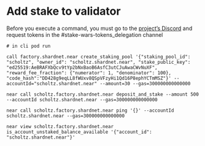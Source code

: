 # Add stake to validator

Before you execute a command, you must go to the [project’s Discord](https://wallet.shardnet.near.org/) and request tokens in the #stake-wars-tokens_delegation channel

```
# in cli pod run 

call factory.shardnet.near create_staking_pool '{"staking_pool_id": "scholtz", "owner_id": "scholtz.shardnet.near", "stake_public_key": "ed25519:AeBRAFXbQcv9tYp2bNxBaoB6AsfC3utCJuAwaCWvNuXF", "reward_fee_fraction": {"numerator": 1, "denominator": 100}, "code_hash":"DD428g9eqLL8fWUxv8QSpVFzyHi1Qd16P8ephYCTmMSZ"}' --accountId="scholtz.shardnet.near" --amount=30 --gas=300000000000000

near call scholtz.factory.shardnet.near deposit_and_stake --amount 500 --accountId scholtz.shardnet.near --gas=300000000000000

near call scholtz.factory.shardnet.near ping '{}' --accountId scholtz.shardnet.near --gas=300000000000000

near view scholtz.factory.shardnet.near is_account_unstaked_balance_available '{"account_id": "scholtz.shardnet.near"}'

```
